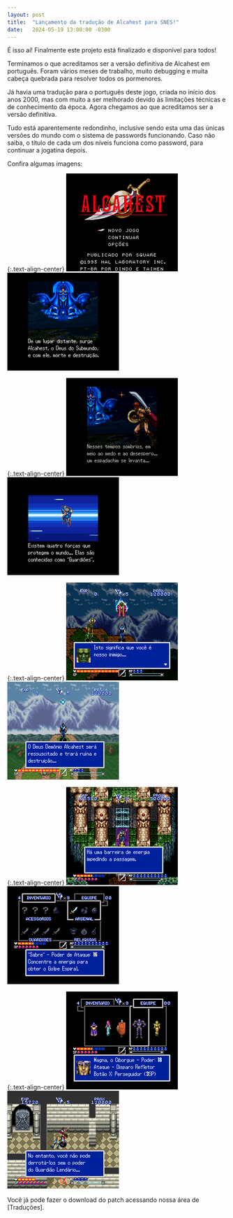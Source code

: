 ```yaml
---
layout: post
title:  "Lançamento da tradução de Alcahest para SNES!"
date:   2024-05-19 13:00:00 -0300
---
```


É isso aí! Finalmente este projeto está finalizado e disponível para todos!

Terminamos o que acreditamos ser a versão definitiva de Alcahest em português. Foram vários meses de trabalho, muito debugging e muita cabeça quebrada para resolver todos os pormenores. 

Já havia uma tradução para o português deste jogo, criada no início dos anos 2000, mas com muito a ser melhorado devido às limitações técnicas e de conhecimento da época. Agora chegamos ao que acreditamos ser a versão definitiva. 

Tudo está aparentemente redondinho, inclusive sendo esta uma das únicas versões do mundo com o sistema de passwords funcionando. Caso não saiba, o título de cada um dos níveis funciona como password, para continuar a jogatina depois.

Confira algumas imagens:

{:.text-align-center}
![Alcahest em Português 1](/img/misc/alcahest_0.png)
![Alcahest em Português 2](/img/misc/alcahest_1.png)

{:.text-align-center}
![Alcahest em Português 3](/img/misc/alcahest_2.png)
![Alcahest em Português 4](/img/misc/alcahest_3.png)

{:.text-align-center}
![Alcahest em Português 5](/img/misc/alcahest_4.png)
![Alcahest em Português 6](/img/misc/alcahest_5.png)

{:.text-align-center}
![Alcahest em Português 7](/img/misc/alcahest_6.png)
![Alcahest em Português 8](/img/misc/alcahest_7.png)

{:.text-align-center}
![Alcahest em Português 9](/img/misc/alcahest_8.png)
![Alcahest em Português 10](/img/misc/alcahest_9.png)

Você já pode fazer o download do patch acessando nossa área de [Traduções].